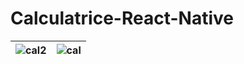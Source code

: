 # Calculatrice-React-Native

| ![cal2](https://github.com/user-attachments/assets/3a49f33a-40f9-4253-8f9b-a01c88865775) | ![cal](https://github.com/user-attachments/assets/6b795e2d-4c59-4fee-8c89-a8de69b0dc58) |
|------------------------------------------------|------------------------------------------------|
